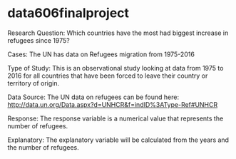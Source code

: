 # data606finalproject

Research Question: Which countries have the most had biggest increase in refugees since 1975?

Cases: The UN has data on Refugees migration from 1975-2016

Type of Study: This is an observational study looking at data from 1975 to 2016 for all countries that have been forced to leave their country or territory of origin.

Data Source: The UN data on refugees can be found here: http://data.un.org/Data.aspx?d=UNHCR&f=indID%3AType-Ref#UNHCR

Response: The response variable is a numerical value that represents the number of refugees.

Explanatory: The explanatory variable will be calculated from the years and the number of refugees.

